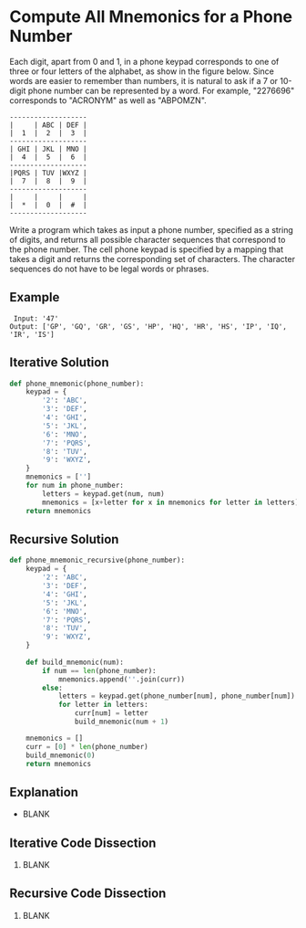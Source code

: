# Compute All Mnemonics for a Phone Number
Each digit, apart from 0 and 1, in a phone keypad corresponds to one of three or four letters of the alphabet, as show in the figure below. Since words are easier to remember than numbers, it is natural to ask if a 7 or 10-digit phone number can be represented by a word. For example, "2276696" corresponds to "ACRONYM" as well as "ABPOMZN".
```
-------------------
|     | ABC | DEF |
|  1  |  2  |  3  |
-------------------
| GHI | JKL | MNO |
|  4  |  5  |  6  |
-------------------
|PQRS | TUV |WXYZ |
|  7  |  8  |  9  |
-------------------
|     |     |     |
|  *  |  0  |  #  |
-------------------
```
Write a program which takes as input a phone number, specified as a string of digits, and returns all possible character sequences that correspond to the phone number. The cell phone keypad is specified by a mapping that takes a digit and returns the corresponding set of characters. The character sequences do not have to be legal words or phrases.
  
## Example
```
 Input: '47'
Output: ['GP', 'GQ', 'GR', 'GS', 'HP', 'HQ', 'HR', 'HS', 'IP', 'IQ', 'IR', 'IS']
```
  
## Iterative Solution
```python
def phone_mnemonic(phone_number):
    keypad = {
        '2': 'ABC',
        '3': 'DEF',
        '4': 'GHI',
        '5': 'JKL',
        '6': 'MNO',
        '7': 'PQRS',
        '8': 'TUV',
        '9': 'WXYZ',
    }
    mnemonics = ['']
    for num in phone_number:
        letters = keypad.get(num, num)
        mnemonics = [x+letter for x in mnemonics for letter in letters]
    return mnemonics
```
  
## Recursive Solution
```python
def phone_mnemonic_recursive(phone_number):
    keypad = {
        '2': 'ABC',
        '3': 'DEF',
        '4': 'GHI',
        '5': 'JKL',
        '6': 'MNO',
        '7': 'PQRS',
        '8': 'TUV',
        '9': 'WXYZ',
    }
    
    def build_mnemonic(num):
        if num == len(phone_number):
            mnemonics.append(''.join(curr))
        else:
            letters = keypad.get(phone_number[num], phone_number[num])
            for letter in letters:
                curr[num] = letter
                build_mnemonic(num + 1)

    mnemonics = []
    curr = [0] * len(phone_number)
    build_mnemonic(0)
    return mnemonics
```
  
## Explanation
* BLANK
  
## Iterative Code Dissection
1. BLANK
  
## Recursive Code Dissection
1. BLANK